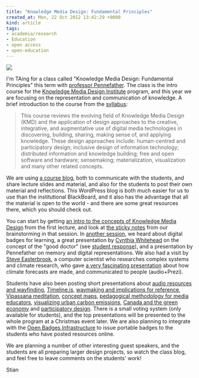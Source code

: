 ```yaml
---
title: "Knowledge Media Design: Fundamental Principles"
created_at: Mon, 22 Oct 2012 13:42:29 +0000
kind: article
tags:
- academia/research
- Education
- open access
- open-education
---
```


[![](https://lh3.googleusercontent.com/-Zw0GIJLh3-A/UFbxn82NXII/AAAAAAAAGb0/JNJtzSRNehI/s512/IMG_20120910_124129.jpg)](https://picasaweb.google.com/107702703184747130690/KMD1001Concepts2012)

I'm TAing for a class called "Knowledge Media Design: Fundamental
Principles" this term with [professor
Pennefather](http://www.pharmtox.utoronto.ca/faculty/directory/pennefather.htm).
The class is the intro course for the [Knowledge Media Design
Institute](http://kmdi.utoronto.ca/) program, and this year we are
focusing on the representation and communication of knowledge. A brief
introduction to the course from the
[syllabus](http://1001.kmdi.utoronto.ca/wp-content/uploads/2012/10/KMD1001-syllabus-3.0.doc):

> This course reviews the evolving field of Knowledge Media Design (KMD)
> and the application of design approaches to the creative, integrative,
> and augmentative use of digital media technologies in discovering,
> building, sharing, making sense of, and applying knowledge. These
> design approaches include: human-centred and participatory design;
> inclusive design of information technology; distributed information
> and knowledge building; free and open software and hardware;
> sensemaking; materialization, visualization and many other related
> concepts.

We are using [a course blog](http://1001.kmdi.utoronto.ca), both to
communicate with the students, and share lecture slides and material,
and also for the students to post their own material and reflections.
This WordPress blog is both much easier for us to use than the
institutional BlackBoard, and it also has the advantage that all the
material is open to the world - and there are some great resources
there, which you should check out.

You can start by getting [an intro to the concepts of Knowledge Media
Design](http://1001.kmdi.utoronto.ca/?p=13) from the first lecture, and
look at [the sticky notes](http://1001.kmdi.utoronto.ca/?p=21) from our
brainstorming in that session. In [another
session](http://1001.kmdi.utoronto.ca/?p=70), we heard about digital
badges for learning, a great presentation by [Cynthia
Whitehead](http://www.dfcm.utoronto.ca/facultyandstaff/oes/eduschol/who.htm) on
the concept of the "good doctor" (see [student
response](http://1001.kmdi.utoronto.ca/?p=55)), and a presentation by
Pennefather on memory and digital representations. We also had a visit
by [Steve Easterbrook](http://www.cs.toronto.edu/~sme/), a computer
scientist who researches complex systems and climate research, who gave
[a very fascinating presentation](http://1001.kmdi.utoronto.ca/?p=156)
about how climate forecasts are made, and communicated to people
(audio+Prezi).

Students have also been posting short presentations about [audio
resources and wayfinding](http://1001.kmdi.utoronto.ca/?p=42),
[Timeline.js](http://1001.kmdi.utoronto.ca/?p=45), [waymaking and
implications for reference](http://1001.kmdi.utoronto.ca/?p=110),
[Vipassana meditation](http://1001.kmdi.utoronto.ca/?p=123), [concept
maps](http://1001.kmdi.utoronto.ca/?p=128), [pedagogical methodology for
media educators](http://1001.kmdi.utoronto.ca/?p=147), [visualizing
urban carbon emissions](http://1001.kmdi.utoronto.ca/?p=158), [Canada
and the green
economy](http://1001.kmdi.utoronto.ca/?p=167) and [participatory
design](http://1001.kmdi.utoronto.ca/?p=187). There is a small voting
system (only available for students), and the top presentations will be
presented to the whole program at a Christmas event later. We are also
planning to integrate with the [Open Badges
Infrastructure](http://openbadges.org/en-US/) to issue portable badges
to the students who have posted resources online.

We are planning a number of other interesting guest speakers, and the
students are all preparing larger design projects, so watch the class
blog, and feel free to leave comments on the students' work!

Stian

 
